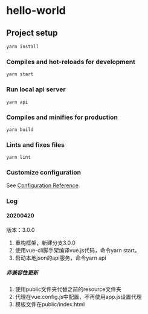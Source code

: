 # hello-world

## Project setup
```
yarn install
```

### Compiles and hot-reloads for development
```
yarn start
```

### Run local api server
```
yarn api
```

### Compiles and minifies for production
```
yarn build
```

### Lints and fixes files
```
yarn lint
```

### Customize configuration
See [Configuration Reference](https://cli.vuejs.org/config/).

### Log

####  20200420
版本：3.0.0
1. 重构框架，新建分支3.0.0
2. 使用vue-cli脚手架编译vue.js代码，命令yarn start。
3. 启动本地json的api服务，命令yarn api
##### 非兼容性更新
1. 使用public文件夹代替之前的resource文件夹
2. 代理在vue.config.js中配置，不再使用app.js设置代理
3. 模板文件在public/index.html
